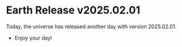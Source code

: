 # Earth Release v2025.02.01
Today, the universe has released another day with version 2025.02.01.
- Enjoy your day!
